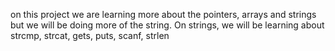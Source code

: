 on this project we are learning more about the pointers, arrays and strings but we will be doing more of the string. On strings, we will be learning about strcmp, strcat, gets, puts, scanf, strlen

